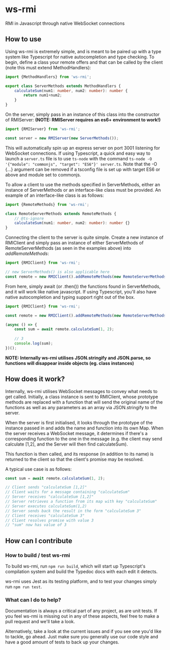 # ws-rmi
RMI in Javascript through native WebSocket connections

## How to use
Using ws-rmi is extremely simple, and is meant to be paired up with a type system like Typescript for native autocompletion and type checking. To begin, define a class your remote offers and that can be called by the client (note this must extend MethodHandlers):

```typescript
import {MethodHandlers} from 'ws-rmi';

export class ServerMethods extends MethodHandlers {
	calculateSum(num1: number, num2: number): number {
		return num1+num2;
	}
}
```

On the server, simply pass in an instance of this class into the constructor of RMIServer:
**(NOTE: RMIServer requires an es6+ environment to work!)**

```typescript
import {RMIServer} from 'ws-rmi';

const server = new RMIServer(new ServerMethods());
```

This will automatically spin up an express server on port 3001 listening for WebSocket connections. If using Typescript, a quick and easy way to launch a `server.ts` file is to use `ts-node` with the command `ts-node -O '{"module": "commonjs", "target": "ES6"}' server.ts`. Note that the -O {...} argument can be removed if a tsconfig file is set up with target ES6 or above and module set to commonjs.

To allow a client to use the methods specified in ServerMethods, either an instance of ServerMethods or an interface-like class must be provided. An example of an interface-like class is as follows:

```typescript
import {RemoteMethods} from 'ws-rmi';

class RemoteServerMethods extends RemoteMethods {
	// @ts-ignore
	calculateSum(num1: number, num2: number): number {}
}
``` 

Connecting the client to the server is quite simple. Create a new instance of RMIClient and simply pass an instance of either ServerMethods of RemoteServerMethods (as seen in the examples above) into *addRemoteMethods*:

```typescript
import {RMIClient} from 'ws-rmi';

// new ServerMethods() is also applicable here
const remote = new RMIClient().addRemoteMethods(new RemoteServerMethods());
```

From here, simply await (or .then()) the functions found in ServerMethods, and it will work like native javascript. If using Typescript, you'll also have native autocompletion and typing support right out of the box.

```typescript
import {RMIClient} from 'ws-rmi';

const remote = new RMIClient().addRemoteMethods(new RemoteServerMethods());

(async () => {
	const sum = await remote.calculateSum(1, 2);
	
	// 3
	console.log(sum);
})();
```

**NOTE: Internally ws-rmi utilises JSON.stringify and JSON.parse, so functions will disappear inside objects (eg. class instances)**

## How does it work?
Internally, ws-rmi utilises WebSocket messages to convey what needs to get called. Initially, a class instance is sent to RMIClient, whose prototype methods are replaced with a function that will send the original name of the functions as well as any parameters as an array via JSON.stringify to the server.

When the server is first initialised, it looks through the prototype of the instance passed in and adds the name and function into its own Map. When the server receives a WebSocket message, it determines if there's a corresponding function to the one in the message (e.g. the client may send calculate [1,2], and the Server will then find calculateSum). 

This function is then called, and its response (in addition to its name) is returned to the client so that the client's promise may be resolved.

A typical use case is as follows:

```typescript
const sum = await remote.calculateSum(1, 2);

// Client sends "calculateSum [1,2]"
// Client waits for a message containing "calculateSum"
// Server receives "calculateSum [1,2]"
// Server retrieves a function from its map with key "calculateSum"
// Server executes calculateSum(1,2)
// Server sends back the result in the form "calculateSum 3"
// Client receives "calculateSum 3"
// Client resolves promise with value 3
// "sum" now has value of 3
```

## How can I contribute
### How to build / test ws-rmi
To build ws-rmi, run `npm run build`, which will start up Typescript's compilation system and build the Typedoc docs with each edit it detects. 

ws-rmi uses Jest as its testing platform, and to test your changes simply run `npm run test`.

### What can I do to help?
Documentation is always a critical part of any project, as are unit tests. If you feel ws-rmi is missing out in any of these aspects, feel free to make a pull request and we'll take a look.

Alternatively, take a look at the current issues and if you see one you'd like to tackle, go ahead. Just make sure you generally use our code style and have a good amount of tests to back up your changes.